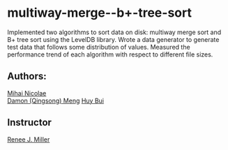 multiway-merge--b+-tree-sort
================
Implemented two algorithms to sort data on disk: multiway merge sort and B+ tree sort using the LevelDB library. Wrote a data generator to generate test data that follows some distribution of values. Measured the performance trend of each algorithm with respect to different file sizes.

## Authors:
[Mihai Nicolae](http://github.com/mnicolae)  
[Damon (Qingsong) Meng](http://github.com/QMeng)
[Huy Bui](https://github.com/mailtohuy)

## Instructor
[Renee J. Miller](http://dblab.cs.toronto.edu/~miller/)
